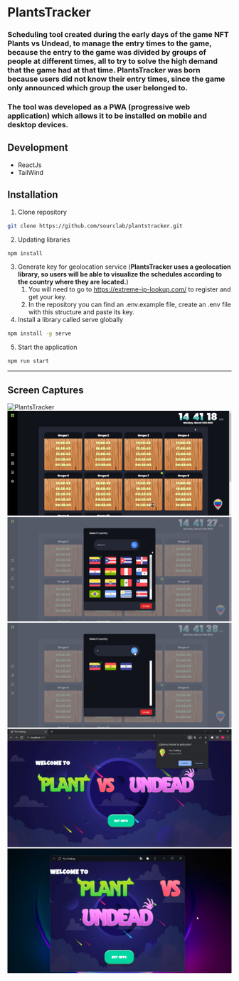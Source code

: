 # PlantsTracker

### Scheduling tool created during the early days of the game NFT Plants vs Undead, to manage the entry times to the game, because the entry to the game was divided by groups of people at different times, all to try to solve the high demand that the game had at that time. PlantsTracker was born because users did not know their entry times, since the game only announced which group the user belonged to.

### **The tool was developed as a PWA (progressive web application) which allows it to be installed on mobile and desktop devices.**

## **Development**

- ReactJs
- TailWind

## **Installation**

1. Clone repository

```bash
git clone https://github.com/sourclab/plantstracker.git
```

2. Updating libraries

```bash
npm install
```

3. Generate key for geolocation service (**PlantsTracker uses a geolocation library, so users will be able to visualize the schedules according to the country where they are located.**)
   1. You will need to go to https://extreme-ip-lookup.com/ to register and get your key.
   2. In the repository you can find an .env.example file, create an .env file with this structure and paste its key.
4. Install a library called serve globally

```bash
npm install -g serve
```

5. Start the application

```bash
npm run start
```

---

## Screen Captures

![PlantsTracker](./src/assets/images/home.gif)
![hourhand](./src/assets/images/hourhand.png)
![countryall](./src/assets/images/countryall.png)
![countrysearch](./src/assets/images/countrysearch.png)
![install](./src/assets/images/install.png)
![app](./src/assets/images/app.png)

